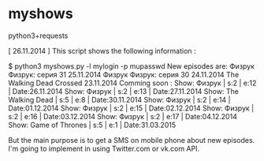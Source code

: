 myshows
=======

python3+requests



[ 26.11.2014 ]
This script shows the following information :

$ python3 myshows.py -l mylogin -p mupasswd
New episodes are:
Физрук Физрук: серия 31 25.11.2014
Физрук Физрук: серия 30 24.11.2014
The Walking Dead Crossed 23.11.2014
Comming soon :
Show: Физрук             | s:2 | e:12 | Date:26.11.2014
Show: Физрук             | s:2 | e:13 | Date:27.11.2014
Show: The Walking Dead   | s:5 | e:8  | Date:30.11.2014
Show: Физрук             | s:2 | e:14 | Date:01.12.2014
Show: Физрук             | s:2 | e:15 | Date:02.12.2014
Show: Физрук             | s:2 | e:16 | Date:03.12.2014
Show: Физрук             | s:2 | e:17 | Date:04.12.2014
Show: Game of Thrones    | s:5 | e:1  | Date:31.03.2015

But the main purpose is to get a SMS on mobile phone about new episodes.
I'm going to implement in using Twitter.com or vk.com API.

